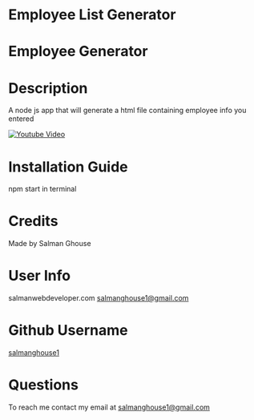 # Employee List Generator

# Employee Generator

# Description
A node js app that will generate a html file containing employee info you entered

[![Youtube Video](https://img.youtube.com/vi/5OS36IDISAk/0.jpg)](https://youtu.be/5OS36IDISAk)

# Installation Guide
npm start in terminal


# Credits
Made by Salman Ghouse

# User Info
salmanwebdeveloper.com
salmanghouse1@gmail.com


# Github Username

[salmanghouse1](https://github.com/salmanghouse1)

# Questions

To reach me contact my email at salmanghouse1@gmail.com

